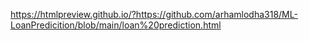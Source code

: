 https://htmlpreview.github.io/?https://github.com/arhamlodha318/ML-LoanPredicition/blob/main/loan%20prediction.html
